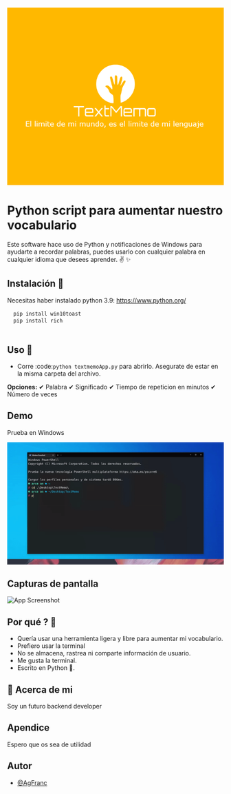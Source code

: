 
![Logo](logo.png)


# Python script para aumentar nuestro vocabulario 

Este software hace uso de Python y notificaciones de Windows para ayudarte a recordar palabras, puedes usarlo con cualquier palabra en cualquier idioma que desees aprender. ✌ ✨





## Instalación 🎉

Necesitas haber instalado python 3.9:  https://www.python.org/

```bash
  pip install win10toast
  pip install rich 
 
```
Uso 📖
---------
* Corre :code:`python textmemoApp.py` para abrirlo. Asegurate de estar en la misma carpeta del archivo.

 **Opciones:** 
 ✔ Palabra
 ✔ Significado
 ✔ Tiempo de repeticion en minutos
 ✔ Número de veces    


## Demo
Prueba en Windows

![](Muestra.gif)


## Capturas de pantalla

![App Screenshot](https://via.placeholder.com/468x300?text=App+Screenshot+Here)

Por qué ? 🤔
------------
* Quería usar una herramienta ligera y libre para aumentar mi vocabulario.
* Prefiero usar la terminal
* No se almacena, rastrea ni comparte información de usuario.
* Me gusta la terminal.
* Escrito en Python 🐍.

## 🚀 Acerca de mi
Soy un futuro backend developer


## Apendice

Espero que os sea de utilidad
## Autor

- [@AgFranc](https://github.com/AgFranc)



